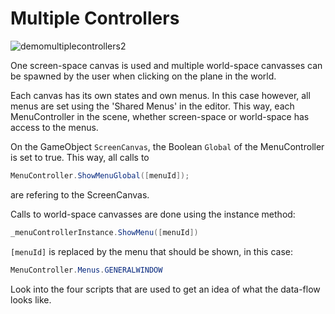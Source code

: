 # Multiple Controllers

![demomultiplecontrollers2](https://user-images.githubusercontent.com/22612711/51030801-ca9dd900-159a-11e9-9b3b-fcce2c59cdd9.gif)

One screen-space canvas is used and multiple world-space canvasses can be spawned by the user when clicking on the plane in the world. 

Each canvas has its own states and own menus. In this case however, all menus are set using the 'Shared Menus' in the editor. This way, each MenuController in the scene, whether screen-space or world-space has access to the menus. 

On the GameObject ```ScreenCanvas```, the Boolean  ```Global``` of the MenuController is set to true. This way, all calls to
``` csharp
MenuController.ShowMenuGlobal([menuId]);
```
are refering to the ScreenCanvas.

Calls to world-space canvasses are done using the instance method:
``` csharp
_menuControllerInstance.ShowMenu([menuId])
```

```[menuId]``` is replaced by the menu that should be shown, in this case:
``` csharp
MenuController.Menus.GENERALWINDOW
```

Look into the four scripts that are used to get an idea of what the data-flow looks like. 